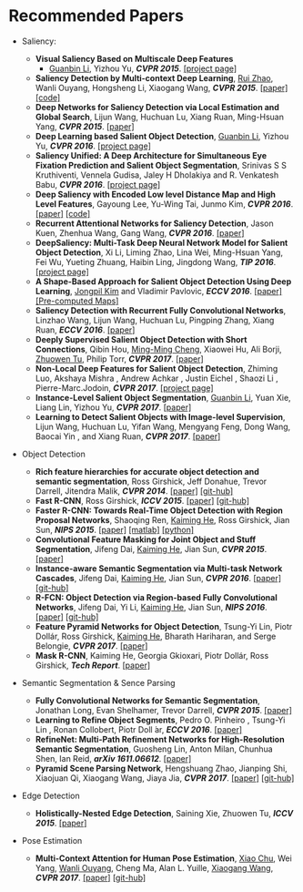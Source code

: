 # Recommended Papers
- Saliency:
	- __Visual Saliency Based on Multiscale Deep Features__
		- [Guanbin Li](https://sites.google.com/site/ligb86/), Yizhou Yu, *__CVPR 2015__*. [[project page]](https://sites.google.com/site/ligb86/mdfsaliency/)
	- __Saliency Detection by Multi-context Deep Learning__, [Rui Zhao](http://www.ee.cuhk.edu.hk/~rzhao/), Wanli Ouyang, Hongsheng Li, Xiaogang Wang, *__CVPR 2015__*. [[paper]](http://www.ee.cuhk.edu.hk/~rzhao/project/deepsal_cvpr15/zhaoOLWcvpr15.pdf) [[code]](https://github.com/Robert0812/deepsaldet)
	- __Deep Networks for Saliency Detection via Local Estimation and Global Search__, Lijun Wang, Huchuan Lu, Xiang Ruan, Ming-Hsuan Yang, *__CVPR 2015__*. [[paper]](http://www.cv-foundation.org/openaccess/content_cvpr_2015/papers/Wang_Deep_Networks_for_2015_CVPR_paper.pdf)
	- __Deep Learning based Salient Object Detection__, [Guanbin Li](https://sites.google.com/site/ligb86/), Yizhou Yu, *__CVPR 2016__*. [[project page]](http://i.cs.hku.hk/~gbli/deep_saliency.html)
	- __Saliency Unified: A Deep Architecture for Simultaneous Eye Fixation Prediction and Salient Object Segmentation__, Srinivas S S Kruthiventi, Vennela Gudisa, Jaley H Dholakiya and R. Venkatesh Babu, *__CVPR 2016__*. [[project page]](http://val.serc.iisc.ernet.in/saliency-unified/)
	- __Deep Saliency with Encoded Low level Distance Map and High Level Features__, Gayoung Lee, Yu-Wing Tai, Junmo Kim, *__CVPR 2016__*. [[paper]](http://www.cv-foundation.org/openaccess/content_cvpr_2016/papers/Lee_Deep_Saliency_With_CVPR_2016_paper.pdf) [[code]](https://github.com/gylee1103/SaliencyELD)
	- __Recurrent Attentional Networks for Saliency Detection__, Jason Kuen, Zhenhua Wang, Gang Wang, *__CVPR 2016__*. [[paper]](http://www.cv-foundation.org/openaccess/content_cvpr_2016/papers/Kuen_Recurrent_Attentional_Networks_CVPR_2016_paper.pdf)
	- __DeepSaliency: Multi-Task Deep Neural Network Model for Salient Object Detection__,  Xi Li, Liming Zhao, Lina Wei, Ming-Hsuan Yang, Fei Wu, Yueting Zhuang, Haibin Ling, Jingdong Wang, *__TIP 2016__*. [[project page]](http://www.zhaoliming.net/research/deepsaliency)
	- __A Shape-Based Approach for Salient Object Detection Using Deep Learning__, [Jongpil Kim](http://www.research.cs.rutgers.edu/~jpkim/) and Vladimir Pavlovic, *__ECCV 2016__*. [[paper]](http://www.research.cs.rutgers.edu/~jpkim/papers/jpkim_eccv2016.pdf) [[Pre-computed Maps]](http://www.research.cs.rutgers.edu/~jpkim/papers/resources/ssd_hs.tar.gz)
	- __Saliency Detection with Recurrent Fully Convolutional Networks__, Linzhao Wang, Lijun Wang, Huchuan Lu, Pingping Zhang, Xiang Ruan, *__ECCV 2016__*. [[paper]](https://www.researchgate.net/profile/Pingping_Zhang6/publication/308278832_Saliency_Detection_with_Recurrent_Fully_Convolutional_Networks/links/584b5da208aecb6bd8c157e0/Saliency-Detection-with-Recurrent-Fully-Convolutional-Networks.pdf)
	- __Deeply Supervised Salient Object Detection with Short Connections__, Qibin Hou, [Ming-Ming Cheng](http://mmcheng.net/cmm/), Xiaowei Hu, Ali Borji, [Zhuowen Tu](http://pages.ucsd.edu/~ztu/), Philip Torr, *__CVPR 2017__*. [[paper]](https://arxiv.org/abs/1611.04849)
	- __Non-Local Deep Features for Salient Object Detection__, Zhiming Luo, Akshaya Mishra , Andrew Achkar , Justin Eichel , Shaozi Li , Pierre-Marc.Jodoin, *__CVPR 2017__*. [[project page]](https://sites.google.com/view/zhimingluo/nldf)
	- __Instance-Level Salient Object Segmentation__, [Guanbin Li](https://sites.google.com/site/ligb86/), Yuan Xie, Liang Lin, Yizhou Yu, *__CVPR 2017__*. [[paper]](https://arxiv.org/pdf/1704.03604.pdf)
	- __Learning to Detect Salient Objects with Image-level Supervision__, Lijun Wang, Huchuan Lu, Yifan Wang, Mengyang Feng, Dong Wang, Baocai Yin , and Xiang Ruan, *__CVPR 2017__*. [[paper]](http://saliencydetection.net/duts/download/camera_ready.pdf)
	
- Object Detection
	- __Rich feature hierarchies for accurate object detection and semantic segmentation__, Ross Girshick, Jeff Donahue, Trevor Darrell, Jitendra Malik, *__CVPR 2014__*. [[paper]](http://www.cv-foundation.org/openaccess/content_cvpr_2014/papers/Girshick_Rich_Feature_Hierarchies_2014_CVPR_paper.pdf) [[git-hub]](https://github.com/rbgirshick/rcnn)
	- __Fast R-CNN__, Ross Girshick, *__ICCV 2015__*. [[paper]](http://www.cv-foundation.org/openaccess/content_iccv_2015/papers/Girshick_Fast_R-CNN_ICCV_2015_paper.pdf) [[git-hub]](https://github.com/rbgirshick/fast-rcnn)
	- __Faster R-CNN: Towards Real-Time Object Detection with Region Proposal Networks__, Shaoqing Ren, [Kaiming He](http://kaiminghe.com/), Ross Girshick, Jian Sun, *__NIPS 2015__*. [[paper]](http://papers.nips.cc/paper/5638-faster-r-cnn-towards-real-time-object-detection-with-region-proposal-networks.pdf) [[matlab]](https://github.com/ShaoqingRen/faster_rcnn) [[python]](https://github.com/rbgirshick/py-faster-rcnn)
	- __Convolutional Feature Masking for Joint Object and Stuff Segmentation__, Jifeng Dai, [Kaiming He](http://kaiminghe.com/), Jian Sun, *__CVPR 2015__*. [[paper]](http://www.cv-foundation.org/openaccess/content_cvpr_2015/papers/Dai_Convolutional_Feature_Masking_2015_CVPR_paper.pdf)
	- __Instance-aware Semantic Segmentation via Multi-task Network Cascades__, Jifeng Dai, [Kaiming He](http://kaiminghe.com/), Jian Sun, *__CVPR 2016__*. [[paper]](http://www.cv-foundation.org/openaccess/content_cvpr_2016/papers/Dai_Instance-Aware_Semantic_Segmentation_CVPR_2016_paper.pdf) [[git-hub]](https://github.com/daijifeng001/MNC)
	- __R-FCN: Object Detection via Region-based Fully Convolutional Networks__, Jifeng Dai, Yi Li,  [Kaiming He](http://kaiminghe.com/), Jian Sun, *__NIPS 2016__*. [[paper]](https://arxiv.org/abs/1605.06409) [[git-hub]](https://github.com/daijifeng001/R-FCN)
	- __Feature Pyramid Networks for Object Detection__, Tsung-Yi Lin, Piotr Dollár, Ross Girshick, [Kaiming He](http://kaiminghe.com/), Bharath Hariharan, and Serge Belongie, *__CVPR 2017__*. [[paper]](https://arxiv.org/pdf/1612.03144.pdf)
	- __Mask R-CNN__, Kaiming He, Georgia Gkioxari, Piotr Dollár, Ross Girshick, *__Tech Report__*. [[paper]](https://arxiv.org/abs/1703.06870)
	
- Semantic Segmentation & Sence Parsing
	- __Fully Convolutional Networks for Semantic Segmentation__, Jonathan Long, Evan Shelhamer, Trevor Darrell, *__CVPR 2015__*. [[paper]](https://people.eecs.berkeley.edu/~jonlong/long_shelhamer_fcn.pdf)
	- __Learning to Refine Object Segments__,  Pedro O. Pinheiro , Tsung-Yi Lin , Ronan Collobert, Piotr Doll ́ar, *__ECCV 2016__*. [[paper]](https://arxiv.org/pdf/1603.08695.pdf)
	- __RefineNet: Multi-Path Refinement Networks for High-Resolution Semantic Segmentation__, Guosheng Lin, Anton Milan, Chunhua Shen, Ian Reid, *__arXiv 1611.06612__*. [[paper]](https://arxiv.org/abs/1611.06612)
	- __Pyramid Scene Parsing Network__, Hengshuang Zhao, Jianping Shi, Xiaojuan Qi, Xiaogang Wang, Jiaya Jia, *__CVPR 2017__*. [[paper]](https://arxiv.org/abs/1612.01105) [[git-hub]](https://github.com/hszhao/PSPNet)
	
- Edge Detection
	- __Holistically-Nested Edge Detection__, Saining Xie, Zhuowen Tu, *__ICCV 2015__*. [[paper]](http://www.cv-foundation.org/openaccess/content_iccv_2015/papers/Xie_Holistically-Nested_Edge_Detection_ICCV_2015_paper.pdf)

- Pose Estimation
	- __Multi-Context Attention for Human Pose Estimation__, [Xiao Chu](http://www.ee.cuhk.edu.hk/~xchu/), Wei Yang, [Wanli Ouyang](http://www.ee.cuhk.edu.hk/~wlouyang/), Cheng Ma, Alan L. Yuille, [Xiaogang Wang](http://www.ee.cuhk.edu.hk/~xgwang/), *__CVPR 2017__*. [[paper]](https://arxiv.org/abs/1702.07432) [[git-hub]](https://github.com/bearpaw/pose-attention)